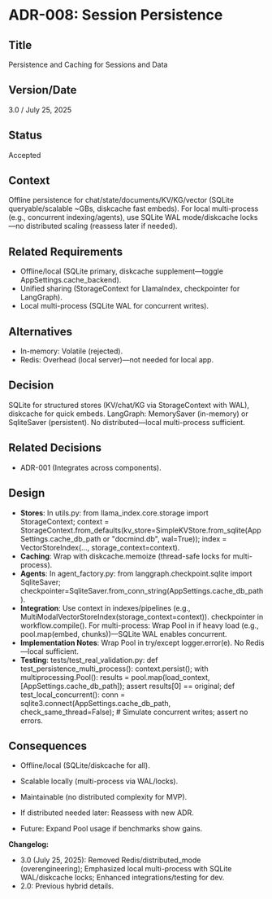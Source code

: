 # ADR-008: Session Persistence

## Title

Persistence and Caching for Sessions and Data

## Version/Date

3.0 / July 25, 2025

## Status

Accepted

## Context

Offline persistence for chat/state/documents/KV/KG/vector (SQLite queryable/scalable ~GBs, diskcache fast embeds). For local multi-process (e.g., concurrent indexing/agents), use SQLite WAL mode/diskcache locks—no distributed scaling (reassess later if needed).

## Related Requirements

- Offline/local (SQLite primary, diskcache supplement—toggle AppSettings.cache_backend).
- Unified sharing (StorageContext for LlamaIndex, checkpointer for LangGraph).
- Local multi-process (SQLite WAL for concurrent writes).

## Alternatives

- In-memory: Volatile (rejected).
- Redis: Overhead (local server)—not needed for local app.

## Decision

SQLite for structured stores (KV/chat/KG via StorageContext with WAL), diskcache for quick embeds. LangGraph: MemorySaver (in-memory) or SqliteSaver (persistent). No distributed—local multi-process sufficient.

## Related Decisions

- ADR-001 (Integrates across components).

## Design

- **Stores**: In utils.py: from llama_index.core.storage import StorageContext; context = StorageContext.from_defaults(kv_store=SimpleKVStore.from_sqlite(AppSettings.cache_db_path or "docmind.db", wal=True)); index = VectorStoreIndex(..., storage_context=context).
- **Caching**: Wrap with diskcache.memoize (thread-safe locks for multi-process).
- **Agents**: In agent_factory.py: from langgraph.checkpoint.sqlite import SqliteSaver; checkpointer=SqliteSaver.from_conn_string(AppSettings.cache_db_path).
- **Integration**: Use context in indexes/pipelines (e.g., MultiModalVectorStoreIndex(storage_context=context)). checkpointer in workflow.compile(). For multi-process: Wrap Pool in if heavy load (e.g., pool.map(embed, chunks))—SQLite WAL enables concurrent.
- **Implementation Notes**: Wrap Pool in try/except logger.error(e). No Redis—local sufficient.
- **Testing**: tests/test_real_validation.py: def test_persistence_multi_process(): context.persist(); with multiprocessing.Pool(): results = pool.map(load_context, [AppSettings.cache_db_path]); assert results[0] == original; def test_local_concurrent(): conn = sqlite3.connect(AppSettings.cache_db_path, check_same_thread=False); # Simulate concurrent writes; assert no errors.

## Consequences

- Offline/local (SQLite/diskcache for all).
- Scalable locally (multi-process via WAL/locks).
- Maintainable (no distributed complexity for MVP).

- If distributed needed later: Reassess with new ADR.
- Future: Expand Pool usage if benchmarks show gains.

**Changelog:**  

- 3.0 (July 25, 2025): Removed Redis/distributed_mode (overengineering); Emphasized local multi-process with SQLite WAL/diskcache locks; Enhanced integrations/testing for dev.
- 2.0: Previous hybrid details.
